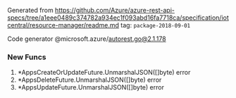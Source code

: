 Generated from https://github.com/Azure/azure-rest-api-specs/tree/a1eee0489c374782a934ec1f093abd16fa7718ca/specification/iotcentral/resource-manager/readme.md tag: `package-2018-09-01`

Code generator @microsoft.azure/autorest.go@2.1.178


### New Funcs

1. *AppsCreateOrUpdateFuture.UnmarshalJSON([]byte) error
1. *AppsDeleteFuture.UnmarshalJSON([]byte) error
1. *AppsUpdateFuture.UnmarshalJSON([]byte) error
